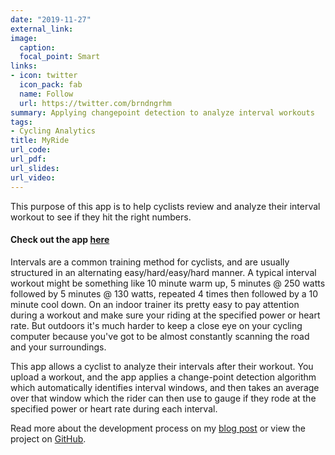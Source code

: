 ```yaml
---
date: "2019-11-27"
external_link:
image:
  caption:
  focal_point: Smart
links:
- icon: twitter
  icon_pack: fab
  name: Follow
  url: https://twitter.com/brndngrhm
summary: Applying changepoint detection to analyze interval workouts
tags:
- Cycling Analytics
title: MyRide
url_code:
url_pdf:
url_slides:
url_video:
---
```


This purpose of this app is to help cyclists review and analyze their interval workout to see if they hit the right numbers. 

 
  
#### Check out the app [here](https://brndngrhm.shinyapps.io/MyRide/)  

  

Intervals are a common training method for cyclists, and are usually structured in an alternating easy/hard/easy/hard manner. A typical interval workout might be something like 10 minute warm up, 5 minutes @ 250 watts followed by 5 minutes @ 130 watts, repeated 4 times then followed by a 10 minute cool down. On an indoor trainer its pretty easy to pay attention during a workout and make sure your riding at the specified power or heart rate. But outdoors it's much harder to keep a close eye on your cycling computer because you've got to be almost constantly scanning the road and your surroundings.

This app allows a cyclist to analyze their intervals after their workout. You upload a workout, and the app applies a change-point detection algorithm which automatically identifies interval windows, and then takes an average over that window which the rider can then use to gauge if they rode at the specified power or heart rate during each interval.  

Read more about the development process on my [blog post](wwww.example.com) or view the project on [GitHub](https://github.com/brndngrhm/my_ride).